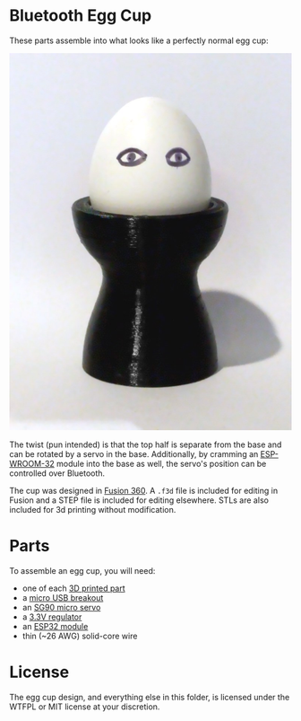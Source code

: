 # Bluetooth Egg Cup

These parts assemble into what looks like a perfectly normal egg cup:

![Picture of the first Bluetooth egg cup](egg.jpg)

The twist (pun intended) is that the top half is separate from the base and can be rotated by a servo in the base. Additionally, by cramming an [ESP-WROOM-32](https://www.adafruit.com/product/3320) module into the base as well, the servo's position can be controlled over Bluetooth.

The cup was designed in [Fusion 360](https://www.autodesk.com/products/fusion-360/overview). A `.f3d` file is included for editing in Fusion and a STEP file is included for editing elsewhere. STLs are also included for 3d printing without modification.

# Parts

To assemble an egg cup, you will need:

- one of each [3D printed part](printable/)
- a [micro USB breakout](https://www.amazon.com/dp/B07B5ZDLJY)
- an [SG90 micro servo](https://www.amazon.com/dp/B00X7CJZWM)
- a [3.3V regulator](https://www.amazon.com/dp/B01N1I1LXH)
- an [ESP32 module](https://www.amazon.com/dp/B07BSSPLXP)
- thin (~26 AWG) solid-core wire

# License

The egg cup design, and everything else in this folder, is licensed under the WTFPL or MIT license at your discretion.

